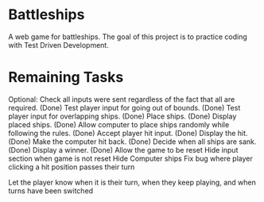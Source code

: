 # Battleships

A web game for battleships. The goal of this project is to practice coding with Test Driven Development.

# Remaining Tasks

Optional: Check all inputs were sent regardless of the fact that all are required.
(Done) Test player input for going out of bounds.
(Done) Test player input for overlapping ships.
(Done) Place ships.
(Done) Display placed ships.
(Done) Allow computer to place ships randomly while following the rules.
(Done) Accept player hit input.
(Done) Display the hit.
(Done) Make the computer hit back.
(Done) Decide when all ships are sank.
(Done) Display a winner.
(Done) Allow the game to be reset
Hide input section when game is not reset
Hide Computer ships
Fix bug where player clicking a hit position passes their turn

Let the player know when it is their turn, when they keep playing, and when turns have been switched
